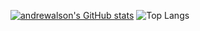 [![andrewalson's GitHub stats](https://github-readme-stats.vercel.app/api?username=andrewalson&show_icons=true&theme=transparent)](https://github.com/andrewalson)
![Top Langs](https://github-readme-stats.vercel.app/api/top-langs/?username=andrewalson&layout=compact)

<!--
**andrewalson/andrewalson** is a ✨ _special_ ✨ repository because its `README.md` (this file) appears on your GitHub profile.

